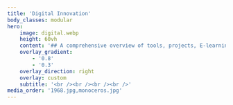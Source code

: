 ```yaml
---
title: 'Digital Innovation'
body_classes: modular
hero:
    image: digital.webp
    height: 60vh
    content: '## A comprehensive overview of tools, projects, E-learnings and open licences'
    overlay_gradient:
        - '0.8'
        - '0.3'
    overlay_direction: right
    overlay: custom
    subtitle: '<br /><br /><br /><br />'
media_order: '1968.jpg,monoceros.jpg'
---
```


